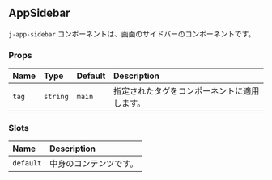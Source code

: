 ## AppSidebar

`j-app-sidebar` コンポーネントは、画面のサイドバーのコンポーネントです。

### Props

|Name|Type|Default|Description|
|:--|:--|:--|:--|
|`tag`|`string`|`main`|指定されたタグをコンポーネントに適用します。|

### Slots

|Name|Description|
|:--|:--|
|`default`|中身のコンテンツです。|

